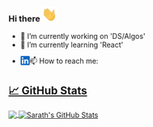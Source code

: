### Hi there <img src="https://github.com/xlsarath/xlsarath/blob/master/wave.gif" width="30px">

<!--
**xlsarath/xlsarath** is a ✨ _special_ ✨ repository because its `README.md` (this file) appears on your GitHub profile.

Here are some ideas to get you started:
-->

- 🔭 I’m currently working on 'DS/Algos'
- 🌱 I’m currently learning 'React'
<!-- 
- 👯 I’m looking to collaborate on ...
- 🤔 I’m looking for help with ...
- 💬 Ask me about ...
-->
- 📫 How to reach me: <a href="https://www.linkedin.com/in/sarathmakkena/">
  <img align="left" alt="Sarath's LinkedIN" width="18px" src="https://github.com/xlsarath/xlsarath/blob/master/linkedin.svg" />
<!-- - 😄 Pronouns: ...
- ⚡ Fun fact: ...
-->
## &#x1f4c8; GitHub Stats

<a href="https://github.com/xlsarath/xlsarath">
  <img align="center" src="https://github-readme-stats.vercel.app/api/top-langs/?username=xlsarath&hide=java,html,tex&title_color=ffffff&text_color=c9cacc&icon_color=2bbc8a&bg_color=1d1f21&langs_count=3" />
</a>
<a href="https://github.com/xlsarath/xlsarath">
  <img align="center" src="https://github-readme-stats.vercel.app/api?username=xlsarath&show_icons=true&line_height=27&count_private=true&title_color=ffffff&text_color=c9cacc&icon_color=2bbc8a&bg_color=1d1f21" alt="Sarath's GitHub Stats" />
</a>



